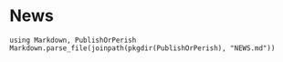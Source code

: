 # News

```@eval
using Markdown, PublishOrPerish
Markdown.parse_file(joinpath(pkgdir(PublishOrPerish), "NEWS.md"))
```
